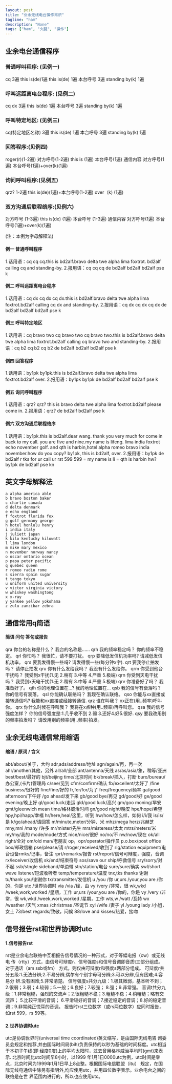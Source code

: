 ```yaml
---
layout: post
title: "业余无线电台操作常识"
tagline: "ham"
description: "None"
tags: ["ham", "火腿", "操作"]
---
```


## 业余电台通信程序

### 普通呼叫程序: (见例一)
cq 3遍 this is(de)1遍 this is(de) 1遍 本台呼号 3遍 standing by(k) 1遍

### 呼叫远距离电台程序: (见例二)
cq dx 3遍 this is(de) 1遍 本台呼号 3遍 standing by(k) 1遍

### 呼叫特定地区: (见例三)
cq(特定地区名称) 3遍 this is(de) 1遍 本台呼号 3遍 standing by(k) 1遍

### 回答程序:(见例四)
roger(r)(1-2遍) 对方呼号(1-2遍) this is (1遍) 本台呼号(1遍) 通信内容
对方呼号(1遍) 本台呼号(1遍)+over(k)(1遍)

### 询问呼叫程序:(见例五)
qrz? 1-2遍 this is(de)(1遍)+本台呼号(1-2遍) over（k) (1遍)

### 双方沟通后联程络序:(见例六)
对方呼号 (1-3遍) this is(de) (1遍) 本台呼号 (1-3遍) 通信内容
对方呼号(1遍) 本台呼号(1遍)+over(k)(1遍)

(注：本例为字母解释法)
#### 例一 普通呼叫程序
1.话用语：cq cq cq.this is bd2alf.bravo delta twe alpha lima foxtrot.
bd2alf calling cq and standing-by.
2.报用语：cq cq cq de bd2alf bd2alf bd2alf pse k

#### 例二 呼叫远距离电台程序
1.话用语：cq dx cq dx cq dx.this is bd2alf.bravo delta twe alpha lima
foxtrot.bd2alf calling cq dx and standing-by.
2.报用语：cq dx cq dx cq dx de bd2alf bd2alf bd2alf pse k

#### 例三 呼叫特定地区
1.话用语：cq bravo two cq bravo two cq bravo two.this is bd2alf.bravo delta
twe alpha lima foxtrot.bd2alf calling cq bravo two and standing-by.
2.报用语：cq b2 cq b2 cq b2 de bd2alf bd2alf bd2alf pse k

#### 例四 回答程序
1.话用语：by1pk by1pk.this is bd2alf.bravo delta twe alpha lima foxtrot.bd2alf over.
2.报用语：by1pk by1pk de bd2alf bd2alf bd2alf pse k

#### 例五 询问呼叫程序
1.话用语：qrz? qrz? this is bravo delta twe alpha lima foxtrot.bd2alf please come in.
2.报用语：qrz? de bd2alf bd2alf pse k

#### 例六 双方沟通后联程络序
1.话用语：by1pk.this is bd2alf.dear wang. thank you very much for come in back to my
call. you are five and nine.my name is lifeng. lima india foxtrot echo november
golf. and qth is harbin,hotel alpha romeo bravo india november.how do you copy?
by1pk, this is bd2alf, over.
2.报用语：by1pk de bd2alf r tks for ur call ur rst 599 599 = my name is li = qth is
harbin hw? by1pk de bd2alf pse kn

## 英文字母解释法
```
a alpha america able 
b bravo boston baker 
c charlie canada 
d delta denmark 
e echo england 
f foxtrot florida fox 
g golf germany george 
h hotel honlulu henry 
i india italy 
j juliett japan 
k kilo kentucky kilowatt 
l lima london 
m mike mary mexico 
n november norway nancy
o oscar ontario ocean
p papa peter pacific
q quebec queen
r romeo radio rome
s sierra spain sugar
t tango tokyo
u uniform united university
v victor virginia victory
w whiskey washingtong
x x-ray
y yankee yellow yokohama
z zulu zanzibar zebra
```

## 通信常用q简语

#### 简语 问句 答句或报告

qra 你台的名称是什么？ 我台的名称是......
qrh 我的频率稳定吗？ 你的频率不稳定。
qrl 你忙吗？ 我很忙，请不要打扰。
qrp 要降低发信机功率吗? 请减低发信机功率。
qrs 要我发得慢一些吗? 请发得慢一些(每分钟x字).
qrt 要我停止拍发吗？ 请停止拍发
qru 你有什么发给我吗？ 我没有什么发给你。
qrm 你受到他台干扰吗？ 我受到x干扰(1.无 2.稍有 3.中等 4.严重 5.极端)
qrn 你受到天电干扰吗？ 我受到x天电干扰(1.无 2.稍有 3.中等 4.严重 5.极端)
qrv 你准备好了吗？ 我准备好了。
qth 你的地理位置在...? 我的地理位置在...
qsb 我的信号有衰落吗？ 你的信号有衰落。
qsl 你能确认联络吗？ 我现在确认联络。
qso 你能与xx直接或接转通信吗? 我能和xx直接或经接转通信.
qrz 谁在叫我？ xx正在(用..频率)呼叫你。
qrx 你什么时候在呼叫我？ 我将在x点种(用..频率)再呼叫您。
qsa 我的信号强度怎样？ 你的信号强度是:1.几乎收不到 2.弱 3.还好4.好5.很好.
qsy 要我改用别的频率拍发吗？ 请改用别的频率(用..频率)拍发。


## 业余无线电通信常用缩语

#### 缩语 / 原词 / 含义

abt/about/关于，大约
adr,ads/address/地址
agn/again/再，再一次
ahr/another/其他，另外
all/all/全部
ant/antenna/天线
as/as/asia/象，稍等/亚洲
best/best/最好的
bjt/beijing time/北京时间
bk/break/插入，打断
buro/bureau/办公室,(卡片)管理局
c/see/见到
cfm/confirm/确认
fb/excellent/太好了
/fine business/很好的
fine/fine/好的
fr,fer/for/为了
freq/freguency/频率
ga/good afternoon/下午好
/go ahead/发下来
gb/good bye/再见
gd/good/好
ge/good evening/晚上好
gl/good luck/走运
gld/good luck/高兴
gm/goo moning/早安
gmt/gleenwich mean time/格林威治时间
gn/good night/晚安
hpe/hope/希望
hpy,hpi/happ/幸福
hr/here,heal/这里，听到
hw/how/怎么样，如何
i/i/我
is/is/是
k/go/ahead/请回答
m/minute,meter/分钟、米
mhz/mega herz/兆赫芝
mny,mni /many /许多
mr/mister/先生
mrs/misteress/太太
mtrs/meters/米
my/my/我的
mode/mode/方式
nice/nice/很好
no/no/不
nw/now/现在
ok/all right/全对
om/old man/老朋友
op，opr/operator/操作员
p.o.box/post office box/邮政信箱
pse/please/请
r/roger,received/收到了
rig/station equipment/电台设备rmks/记事，备注
rprt/remarks/报告
rst/report/信号可辩度，强度，音调
rx/leceiver/收信机
sk/end/结束符号
sos/save our ship/呼救信号
sry/sorry/对不起
ssb/stngle sideband/单边带
stn/station/电台
sure/sure/确实
swl/short wave listener/短波收听者
temp/temperature/温度
tnx,tks thanks 谢谢
tu/thank you/谢谢你
tx/transmitter/发信机
u /you /你
ur,urs /your,you are /你的，你是
utc /世界协调时
via /via /经，由
vy /very /非常，很
wk,wkd /week,work,worked /星期，工作
ur,urs /your,you are /你的，你是
vy /very /非常，很
wk,wkd /week,work,worked /星期，工作
wts,w /watt /瓦特
wx /weather /天气
xmas /christmas /圣诞节
xyl /wife /妻子
yl /young lady /小姐，女士
73/best regards/致敬，问候
88/love and kisses/热爱，接吻


## 信号报告rst和世界协调时utc
#### 1.信号报告rst 
rst是业余电台联络中互相报告信号情况的一种形式，对于等幅电报（cw）或无线电
传（rtty）方式，由信号可辩度r、信号强度s和信号音调即音质t三部分组成。对于通话（am ssb或fm）
方式，则仅由可辩度r和强度s两部分组成。
可辩度r共分五级:1.无法分辨;2.不易分辨,偶尔有个别字母可分辨;3.可以分辨,但有困难;4.容易分
辨.没有困难;5.非常清楚。
信号强度s共分九级：1.极其微弱，基本听不到；2.很弱；3.弱；4.较弱；5.一般；6.良好；7.较强；
8.强；9.非常强。
音调t共分九级：1.非常粗糙，强烈的交流声；2.很粗糙不稳；3.粗糙不稳；4.稍粗糙；略有交流声；
5.比较平滑的音调； 6.平滑较好的音调；7.接近稳定的音调；8.好的稳定音调；9.非常纯正悦耳的音调。
报告时rst三位数字（或rs两位数字）应同时报告，如rst 599，rs 59等。

#### 2.世界协调时utc
utc是协调世界时(universal time coordinated)英文缩写，是由国际无线电咨
询委员会规定和推荐,并由国际时间局(bih)负责保持的以秒为基础的时间标度。utc相当于本初子午线(即
经度0度)上的平均太阳时，过去曾用格林威治平均时(gmt)来表示. 北京时间比utc时间早8小时，以1999
年1月1日0000utc为例，utc时间是零点，北京时间为1999年1月1日早上8点整。根据国际电信联盟（itu）
规定，在国际无线电通信中除另有指明外,均应使用utc，并用四位数字表示。业余电台之间的联络是在世
界范围内进行的，所以也应使用utc。
